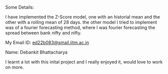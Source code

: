 Some Details:

I have implemented the Z-Score model, one with an historial mean and the other with a rolling mean of 28 days.
the other model I tried to implement was of a fourier forecasting method, where I was fourier forecasting the spread between bank nifty and nifty.

My Email ID: ed22b083@smail.iitm.ac.in

Name: Debankit Bhattacharya 

I learnt a lot with this inital project and I really enjoyed it, would love to work on more.

